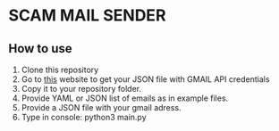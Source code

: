 # SCAM MAIL SENDER
## How to use
1. Clone this repository
2. Go to [this](http://github.com) website to get your JSON file with GMAIL API credentials
3. Copy it to your repository folder.
4. Provide YAML or JSON list of emails as in example files.
5. Provide a JSON file with your gmail adress.
6. Type in console: python3 main.py
